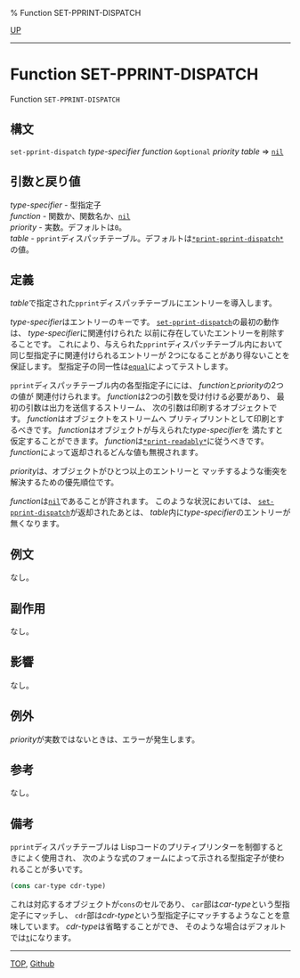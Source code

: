 % Function SET-PPRINT-DISPATCH

[UP](22.4.html)  

---

# Function **SET-PPRINT-DISPATCH**


Function `SET-PPRINT-DISPATCH`


## 構文

`set-pprint-dispatch` *type-specifier* *function*
 `&optional` *priority* *table* => [`nil`](5.3.nil-variable.html)


## 引数と戻り値

*type-specifier* - 型指定子  
*function* - 関数か、関数名か、[`nil`](5.3.nil-variable.html)  
*priority* - 実数。デフォルトは`0`。  
*table* - `pprint`ディスパッチテーブル。デフォルトは[`*print-pprint-dispatch*`](22.4.print-pprint-dispatch.html)の値。


## 定義

*table*で指定された`pprint`ディスパッチテーブルにエントリーを導入します。

*type-specifier*はエントリーのキーです。
[`set-pprint-dispatch`](22.4.set-pprint-dispatch.html)の最初の動作は、
*type-specifier*に関連付けられた
以前に存在していたエントリーを削除することです。
これにより、与えられた`pprint`ディスパッチテーブル内において
同じ型指定子に関連付けられるエントリーが
2つになることがあり得ないことを保証します。
型指定子の同一性は[`equal`](5.3.equal.html)によってテストします。

`pprint`ディスパッチテーブル内の各型指定子にには、
*function*と*priority*の2つの値が 関連付けられます。
*function*は2つの引数を受け付ける必要があり、
最初の引数は出力を送信するストリーム、
次の引数は印刷するオブジェクトです。
*function*はオブジェクトをストリームへ
プリティプリントとして印刷とするべきです。
*function*はオブジェクトが与えられた*type-specifier*を
満たすと仮定することができます。
*function*は[`*print-readably*`](22.4.print-readably.html)に従うべきです。
*function*によって返却されるどんな値も無視されます。

*priority*は、オブジェクトがひとつ以上のエントリーと
マッチするような衝突を解決するための優先順位です。

*function*は[`nil`](5.3.nil-variable.html)であることが許されます。
このような状況においては、
[`set-pprint-dispatch`](22.4.set-pprint-dispatch.html)が返却されたあとは、
*table*内に*type-specifier*のエントリーが無くなります。


## 例文

なし。


## 副作用

なし。


## 影響

なし。


## 例外

*priority*が実数ではないときは、エラーが発生します。


## 参考

なし。


## 備考

`pprint`ディスパッチテーブルは
Lispコードのプリティプリンターを制御するときによく使用され、
次のような式のフォームによって示される型指定子が使われることが多いです。

```lisp
(cons car-type cdr-type)
```

これは対応するオブジェクトが`cons`のセルであり、
`car`部は*car-type*という型指定子にマッチし、
`cdr`部は*cdr-type*という型指定子にマッチするようなことを意味しています。
*cdr-type*は省略することができ、
そのような場合はデフォルトでは[`t`](4.4.t-system-class.html)になります。


---
[TOP](index.html),  [Github](https://github.com/nptcl/npt-japanese)

